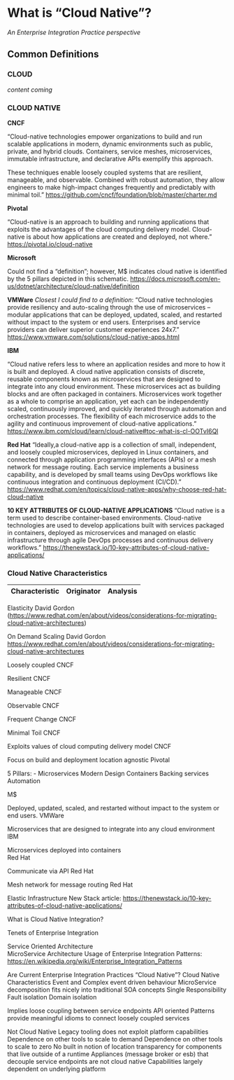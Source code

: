 # What is “Cloud Native”? 
*An Enterprise Integration Practice perspective* 


## Common Definitions

### CLOUD
*content coming*


### CLOUD NATIVE

**CNCF**

“Cloud-native technologies empower organizations to build and run scalable applications in modern, dynamic environments such as public, private, and hybrid clouds. Containers, service meshes, microservices, immutable infrastructure, and declarative APIs exemplify this approach.

These techniques enable loosely coupled systems that are resilient, manageable, and observable. Combined with robust automation, they allow engineers to make high-impact changes frequently and predictably with minimal toil.” https://github.com/cncf/foundation/blob/master/charter.md


**Pivotal**

 “Cloud-native is an approach to building and running applications that exploits the advantages of the cloud computing delivery model. Cloud-native is about how applications are created and deployed, not where.” https://pivotal.io/cloud-native

**Microsoft** 

Could not find a “definition”; however, M$ indicates cloud native is identified by the 5 pillars depicted in this schematic. https://docs.microsoft.com/en-us/dotnet/architecture/cloud-native/definition 



**VMWare** 
*Closest I could find to a definition*: “Cloud native technologies provide resiliency and auto-scaling through the use of microservices – modular applications that can be deployed, updated, scaled, and restarted without impact to the system or end users. Enterprises and service providers can deliver superior customer experiences 24x7.” https://www.vmware.com/solutions/cloud-native-apps.html

**IBM**

“Cloud native refers less to where an application resides and more to how it is built and deployed.
A cloud native application consists of discrete, reusable components known as microservices that are designed to integrate into any cloud environment.
These microservices act as building blocks and are often packaged in containers.
Microservices work together as a whole to comprise an application, yet each can be independently scaled, continuously improved, and quickly iterated through automation and orchestration processes.
The flexibility of each microservice adds to the agility and continuous improvement of cloud-native applications.” https://www.ibm.com/cloud/learn/cloud-native#toc-what-is-cl-OOTvI6Ql

**Red Hat** 
“Ideally,a cloud-native app is a collection of small, independent, and loosely coupled microservices, deployed in Linux containers, and connected through application programming interfaces (APIs) or a mesh network for message routing. Each service implements a business capability, and is developed by small teams using DevOps workflows like continuous integration and continuous deployment (CI/CD).” https://www.redhat.com/en/topics/cloud-native-apps/why-choose-red-hat-cloud-native 

**10 KEY ATTRIBUTES OF CLOUD-NATIVE APPLICATIONS**
“Cloud native is a term used to describe container-based environments. Cloud-native technologies are used to develop applications built with services packaged in containers, deployed as microservices and managed on elastic infrastructure through agile DevOps processes and continuous delivery workflows.”
https://thenewstack.io/10-key-attributes-of-cloud-native-applications/

### Cloud Native Characteristics

Characteristic | Originator | Analysis
-------------- | ---------- | --------
Elasticity 
David Gordon (https://www.redhat.com/en/about/videos/considerations-for-migrating-cloud-native-architectures)


On Demand Scaling 
David Gordon https://www.redhat.com/en/about/videos/considerations-for-migrating-cloud-native-architectures


Loosely coupled
CNCF


Resilient
CNCF


Manageable
CNCF


Observable
CNCF


Frequent Change
CNCF


Minimal Toil
CNCF


Exploits values of cloud computing delivery model
CNCF


Focus on build and deployment location agnostic 
Pivotal


5 Pillars:
       -     Microservices
Modern Design 
Containers 
Backing services 
Automation 

M$


Deployed, updated, scaled, and restarted without impact to the system or end users.
VMWare 


Microservices that are designed to integrate into any cloud environment 
IBM


Microservices deployed into containers 		
Red Hat


Communicate via API 
Red Hat


Mesh network for message routing
Red Hat


Elastic Infrastructure 
New Stack article:  https://thenewstack.io/10-key-attributes-of-cloud-native-applications/




What is Cloud Native Integration?

Tenets of Enterprise Integration

Service Oriented Architecture  
MicroService Architecture 
Usage of Enterprise Integration Patterns: 
https://en.wikipedia.org/wiki/Enterprise_Integration_Patterns

Are Current Enterprise Integration Practices “Cloud Native”?
Cloud Native Characteristics 
Event and Complex event driven behaviour 
MicroService decomposition fits nicely into traditional SOA concepts 
Single Responsibility
Fault isolation 
Domain isolation  


Implies loose coupling between service endpoints 
API oriented 
Patterns provide meaningful idioms to connect loosely coupled services 


Not Cloud Native
Legacy tooling does not exploit platform capabilities 
Dependence on other tools to scale to demand
Dependence on other tools to scale to zero 
No built in notion of location transparency for components that live outside of a runtime 
Appliances (message broker or esb) that decouple service endpoints are not cloud native
Capabilities largely dependent on underlying platform


  
 


